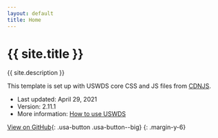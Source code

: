 ```yaml
---
layout: default
title: Home
---
```

# {{ site.title }}

{{ site.description }}

This template is set up with USWDS core CSS and JS files from [CDNJS](https://cdnjs.com/libraries/uswds).

- Last updated: April 29, 2021
- Version: 2.11.1
- More information: [How to use USWDS](https://designsystem.digital.gov/documentation/developers/)

[View on GitHub](https://github.com/Bixal/uswds-template){: .usa-button .usa-button--big}
{: .margin-y-6}